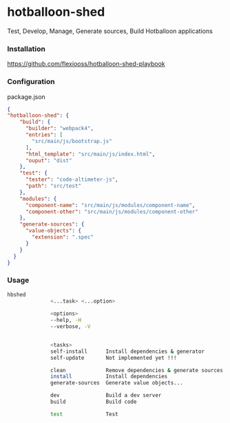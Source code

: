 # hotballoon-shed
Test, Develop, Manage, Generate sources, Build Hotballoon applications

### Installation
https://github.com/flexiooss/hotballoon-shed-playbook

### Configuration
package.json
```json
{
"hotballoon-shed": {
    "build": {
      "builder": "webpack4",
      "entries": [
        "src/main/js/bootstrap.js"
      ],
      "html_template": "src/main/js/index.html",
      "ouput": "dist"
    },
    "test": {
      "tester": "code-altimeter-js",
      "path": "src/test"
    },
    "modules": {
      "component-name": "src/main/js/modules/component-name",
      "component-other": "src/main/js/modules/component-other"
    },
    "generate-sources": {
      "value-objects": {
        "extension": ".spec"
      }
    }
  }
}
```

### Usage
```bash
hbshed
              <...task> <...option>
              
              <options>
              --help, -H
              --verbose, -V


              <tasks>
              self-install      Install dependencies & generator
              self-update       Not implemented yet !!!

              clean             Remove dependencies & generate sources 
              install           Install dependencies
              generate-sources  Generate value objects...

              dev               Build a dev server       
              build             Build code

              test              Test
```